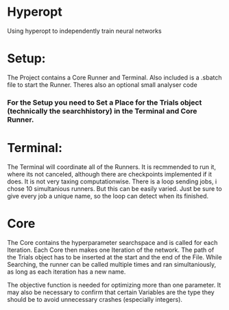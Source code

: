 # Hyperopt
Using hyperopt to independently train neural networks


# Setup:
The Project contains a Core Runner and Terminal. Also included is a .sbatch file to start the Runner. Theres also an optional small analyser code

### For the Setup you need to Set a Place for the Trials object (technically the searchhistory) in the Terminal and Core Runner.

# Terminal:

The Terminal will coordinate all of the Runners. It is recmmended to run it, where its not canceled, although 
there are checkpoints implemented if it does. It is not very taxing computationwise. There is a loop sending jobs, i chose 
10 simultanious runners. But this can be easily varied. Just be sure to give every job a unique name, so the loop can detect 
when its finished.

# Core

The Core contains the hyperparameter searchspace and is called for each Iteration. Each Core then makes one Iteration of the network. 
The path of the Trials object has to be inserted at the start and the end of the File. While Searching, the runner can be called multiple times and ran simultaniously, as long as each iteration has a new name.

The objective function is needed for optimizing more than one parameter. It may also be necessary to confirm that certain Variables are the type they should be to avoid unnecessary crashes (especially integers).



